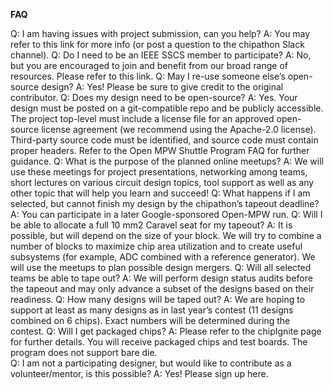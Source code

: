 **FAQ**

Q: I am having issues with project submission, can you help? A: You may refer to this link for more info (or post a question to the chipathon Slack channel).
Q: Do I need to be an IEEE SSCS member to participate? A: No, but you are encouraged to join and benefit from our broad range of resources. Please refer to this link.
Q: May I re-use someone else’s open-source design? A: Yes! Please be sure to give credit to the original contributor.
Q: Does my design need to be open-source? A: Yes. Your design must be posted on a git-compatible repo and be publicly accessible. The project top-level must include a license file for an approved open-source license agreement (we recommend using the Apache-2.0 license). Third-party source code must be identified, and source code must contain proper headers. Refer to the Open MPW Shuttle Program FAQ for further guidance. 
Q: What is the purpose of the planned online meetups? A: We will use these meetings for project presentations, networking among teams, short lectures on various circuit design topics, tool support as well as any other topic that will help you learn and succeed!
Q: What happens if I am selected, but cannot finish my design by the chipathon’s tapeout deadline? A: You can participate in a later Google-sponsored Open-MPW run.
Q: Will I be able to allocate a full 10 mm2 Caravel seat for my tapeout? A: It is possible, but will depend on the size of your block. We will try to combine a number of blocks to maximize chip area utilization and to create useful subsystems (for example, ADC combined with a reference generator). We will use the meetups to plan possible design mergers.
Q: Will all selected teams be able to tape out? A: We will perform design status audits before the tapeout and may only advance a subset of the designs based on their readiness.
Q: How many designs will be taped out? A: We are hoping to support at least as many designs as in last year’s contest (11 designs combined on 6 chips). Exact numbers will be determined during the contest.
Q: Will I get packaged chips? A: Please refer to the chipIgnite page for further details. You will receive packaged chips and test boards. The program does not support bare die.  
Q: I am not a participating designer, but would like to contribute as a volunteer/mentor, is this possible? A: Yes! Please sign up here.
